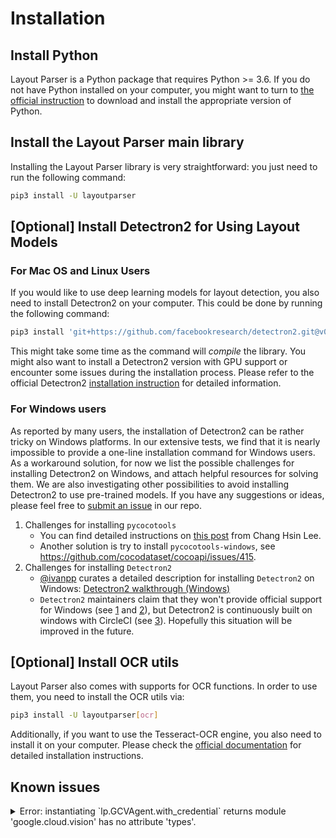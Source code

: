 # Installation

## Install Python

Layout Parser is a Python package that requires Python >= 3.6. If you do not have Python installed on your computer, you might want to turn to [the official instruction](https://www.python.org/downloads/) to download and install the appropriate version of Python.

## Install the Layout Parser main library

Installing the Layout Parser library is very straightforward: you just need to run the following command: 

```bash
pip3 install -U layoutparser
```

## [Optional] Install Detectron2 for Using Layout Models

### For Mac OS and Linux Users 

If you would like to use deep learning models for layout detection, you also need to install Detectron2 on your computer. This could be done by running the following command: 

```bash
pip3 install 'git+https://github.com/facebookresearch/detectron2.git@v0.4#egg=detectron2' 
```

This might take some time as the command will *compile* the library. You might also want to install a Detectron2 version 
with GPU support or encounter some issues during the installation process. Please refer to the official Detectron2 
[installation instruction](https://github.com/facebookresearch/detectron2/blob/master/INSTALL.md) for detailed
information. 

### For Windows users

As reported by many users, the installation of Detectron2 can be rather tricky on Windows platforms. In our extensive tests, we find that it is nearly impossible to provide a one-line installation command for Windows users. As a workaround solution, for now we list the possible challenges for installing Detectron2 on Windows, and attach helpful resources for solving them. We are also investigating other possibilities to avoid installing Detectron2 to use pre-trained models. If you have any suggestions or ideas, please feel free to [submit an issue](https://github.com/Layout-Parser/layout-parser/issues) in our repo. 

1. Challenges for installing `pycocotools` 
    - You can find detailed instructions on [this post](https://changhsinlee.com/pycocotools/) from Chang Hsin Lee. 
    - Another solution is try to install `pycocotools-windows`, see https://github.com/cocodataset/cocoapi/issues/415. 
2. Challenges for installing `Detectron2` 
    - [@ivanpp](https://github.com/ivanpp) curates a detailed description for installing `Detectron2` on Windows: [Detectron2 walkthrough (Windows)](https://ivanpp.cc/detectron2-walkthrough-windows/#step3installdetectron2)
    - `Detectron2` maintainers claim that they won't provide official support for Windows (see [1](https://github.com/facebookresearch/detectron2/issues/9#issuecomment-540974288) and [2](https://detectron2.readthedocs.io/en/latest/tutorials/install.html)), but Detectron2 is continuously built on windows with CircleCI (see [3](https://github.com/facebookresearch/detectron2/blob/master/INSTALL.md#common-installation-issues)). Hopefully this situation will be improved in the future.


## [Optional] Install OCR utils

Layout Parser also comes with supports for OCR functions. In order to use them, you need to install the OCR utils via: 

```bash
pip3 install -U layoutparser[ocr]
```

Additionally, if you want to use the Tesseract-OCR engine, you also need to install it on your computer. Please check the 
[official documentation](https://tesseract-ocr.github.io/tessdoc/Installation.html) for detailed installation instructions. 

## Known issues

<details><summary>Error: instantiating `lp.GCVAgent.with_credential` returns module 'google.cloud.vision' has no attribute 'types'. </summary>
<p>

In this case, you have a newer version of the google-cloud-vision. Please consider downgrading the API using: 
```bash
pip install layoutparser[ocr]
```
</p>
</details>